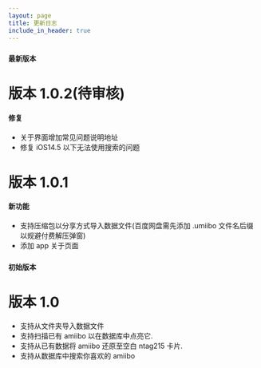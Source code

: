 ```yaml
---
layout: page
title: 更新日志
include_in_header: true
---
```

### `最新版本`

# **版本 1.0.2(待审核)**
#### 修复
- 关于界面增加常见问题说明地址
- 修复 iOS14.5 以下无法使用搜索的问题

# **版本 1.0.1**

#### 新功能
- 支持压缩包以分享方式导入数据文件(百度网盘需先添加 .umiibo 文件名后缀以规避付费解压弹窗)
- 添加 app 关于页面

### `初始版本`
# **版本 1.0**
- 支持从文件夹导入数据文件
- 支持扫描已有 amiibo 以在数据库中点亮它.
- 支持从已有数据将 amiibo 还原至空白 ntag215 卡片.
- 支持从数据库中搜索你喜欢的 amiibo
<br>
